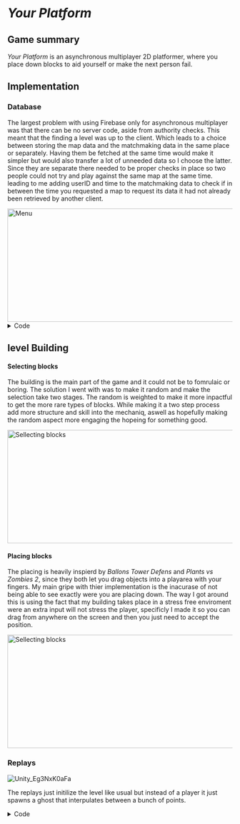 # *Your Platform*
## Game summary
*Your Platform* is an asynchronous multiplayer 2D platformer, where you place down blocks to aid yourself or make the next person fail.  

## Implementation

### Database
The largest problem with using Firebase only for asynchronous multiplayer was that there can be no server code, aside from authority checks. This meant that the finding a level was up to the client. Which leads to a choice between storing the map data and the matchmaking data in the same place or separately. Having them be fetched at the same time would make it simpler but would also transfer a lot of unneeded data so I choose the latter. Since they are separate there needed to be proper checks in place so two people could not try and play against the same map at the same time. leading to me adding userID and time to the matchmaking data to check if in between the time you requested a map to request its data it had not already been retrieved by another client.

<img width="546" height="254" alt="Menu" src="https://github.com/user-attachments/assets/10b8009f-8223-4361-89d8-1eea64d2d7e7" /> 

 <Details>
 <summary> Code </summary>

```cs

private void CheckForOpenGame(DataSnapshot snapShot)
{
    GameStates gameStates = JsonUtility.FromJson<GameStates>(snapShot.GetRawJsonValue());

    for (int i = 0; i < gameStates.activeStatus.Length; i++)
    {
        long time = gameStates.activeStatus[i].timeSetActive;
        if (!gameStates.activeStatus[i].isActive || (time < System.DateTime.UtcNow.Ticks && new System.DateTime(time).Day != System.DateTime.UtcNow.Day))
        {
            SetGameActive(i);
            FetchGameData(i);
            return;
        }
    }

    startButton.interactable = true;
    Debug.LogWarning("No game is active, Try again later");
}

private void SetGameActive(int i)
{
    Active active = new Active(true, System.DateTime.UtcNow.Ticks);
    database.RootReference.Child("gameStates").Child("activeStatus").Child(i.ToString()).SetRawJsonValueAsync(JsonUtility.ToJson(active)).ContinueWithOnMainThread(task =>
    {
        if (task.Exception != null) { Debug.Log(task.Exception); }
        else
        {
            gameStateindex = i;
            startTime = active.timeSetActive;
            TryToStartGame(false);
        }
    });
}

private void FetchGameData(int i)
{
    database.RootReference.Child("games").Child("gameData").Child(i.ToString()).GetValueAsync().ContinueWithOnMainThread(task =>
    {
        if (task.Exception != null) { Debug.Log(task.Exception); }
        else
        {
            gameDataindex = i;
            gameData = task.Result.GetRawJsonValue();
            TryToStartGame(false);
        }
    });
}

private void TryToStartGame(bool isReplay)
{
    if (gameDataindex == gameStateindex && gameData != null && gameData.Length > 1 && startTime != default)
    {
        StartGame(isReplay);
    }
}

```

 </Details>

## level Building


#### Selecting blocks

The building is the main part of the game and it could not be to fomrulaic or boring. The solution I went with was to make it random and make the selection take two stages. The random is weighted to make it more inpactful to get the more rare types of blocks. While making it a two step process add more structure and skill into the mechaniq, aswell as hopefully making the random aspect more engaging the hopeing for something good.

<img width="546" height="254" alt="Sellecting blocks" src="https://github.com/user-attachments/assets/6a5d2511-419d-426d-af60-2f79ccc70dbe" />

#### Placing blocks

The placing is heavily inspierd by _Ballons Tower Defens_ and _Plants vs Zombies 2_, since they both let you drag objects into a playarea with your fingers. My main gripe with thier implementation is the inacurase of not being able to see exactly were you are placing down. The way I got around this is using the fact that my building takes place in a stress free enviroment were an extra input will not stress the player, specificly I made it so you can drag from anywhere on the screen and then you just need to accept the position.

<img width="546" height="254" alt="Sellecting blocks" src="https://github.com/user-attachments/assets/58b67f38-4d8a-4550-8c17-8cc8a1a9a170" />

### Replays
![Unity_Eg3NxK0aFa](https://github.com/user-attachments/assets/efe81cf7-b1b3-4130-9544-149d0498ccae)

The replays just initilize the level like usual but instead of a player it just spawns a ghost that interpulates between a bunch of points.
 <Details>
 <summary> Code </summary>

```cs

using UnityEngine;

public class GhostPlayer : MonoBehaviour
{
    Ghost ghost;
    float startTime;
    int i = 1;

    public void SetGhost(Ghost ghost)
    {
        this.ghost = ghost;
        startTime = Time.time;
    }

    private void Update()
    {
        if (ghost == null) { return; }
        FollowGhost();
    }

    private void FollowGhost()
    {
        float ratio;
        do
        {
            if (Time.time - startTime > ghost.times[ghost.times.Length - 1]) { Finished(); return; }
            ratio = (Time.time - startTime - ghost.times[i - 1]) / (ghost.times[i] - ghost.times[i - 1]);
            if (ratio < 1) { break; }
            else { i++; }
        } while (true);

        Vector3 newPos = new Vector3(ratio * (ghost.x[i] - ghost.x[i - 1]) + ghost.x[i - 1], ratio * (ghost.y[i] - ghost.y[i - 1]) + ghost.y[i - 1], transform.position.z);
        transform.position = newPos;
    }

    private void Finished()
    {
        LevelManager.Instance.OnReplayComplete();
    }
}

```

 </Details>

